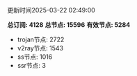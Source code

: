 更新时间2025-03-22 02:49:00

**总订阅: 4128**
**总节点: 15596**
**有效节点: 5284**
- trojan节点: 2722
- v2ray节点: 1543
- ss节点: 1016
- ssr节点: 3
